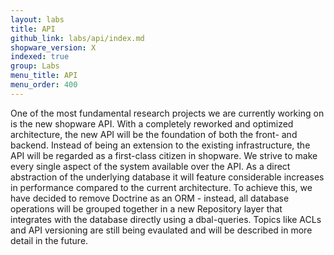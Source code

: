 ```yaml
---
layout: labs
title: API
github_link: labs/api/index.md
shopware_version: X
indexed: true
group: Labs
menu_title: API
menu_order: 400
---
```


One of the most fundamental research projects we are currently working on is the new shopware API. With a completely 
reworked and optimized architecture, the new API will be the foundation of both the front- and backend. Instead of being
an extension to the existing infrastructure, the API will be regarded as a first-class citizen in shopware. We strive to
make every single aspect of the system available over the API. As a direct abstraction of the underlying database it 
will feature considerable increases in performance compared to the current architecture. To achieve this, we have decided 
to remove Doctrine as an ORM - instead, all database operations will be grouped together in a new Repository layer that
integrates with the database directly using a dbal-queries. Topics like ACLs and API versioning are still being evaulated
and will be described in more detail in the future.